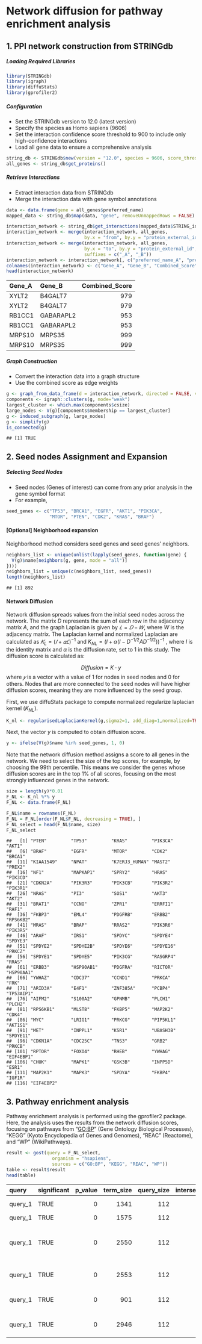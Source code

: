 Network diffusion for pathway enrichment analysis
================

## 1. PPI network construction from STRINGdb

##### Loading Required Libraries

``` r
library(STRINGdb)
library(igraph)
library(diffuStats)
library(gprofiler2)
```

##### Configuration

- Set the STRINGdb version to 12.0 (latest version)
- Specify the species as Homo sapiens (9606)
- Set the interaction confidence score threshold to 900 to include only
  high-confidence interactions
- Load all gene data to ensure a comprehensive analysis

``` r
string_db <- STRINGdb$new(version = "12.0", species = 9606, score_threshold = 900)
all_genes <- string_db$get_proteins()
```

##### Retrieve Interactions

- Extract interaction data from STRINGdb
- Merge the interaction data with gene symbol annotations

``` r
data <- data.frame(gene = all_genes$preferred_name)
mapped_data <- string_db$map(data, "gene", removeUnmappedRows = FALSE)

interaction_network <- string_db$get_interactions(mapped_data$STRING_id)
interaction_network <- merge(interaction_network, all_genes, 
                             by.x = "from", by.y = "protein_external_id", all.x = TRUE)
interaction_network <- merge(interaction_network, all_genes, 
                             by.x = "to", by.y = "protein_external_id", all.x = TRUE, 
                             suffixes = c("_A", "_B"))
interaction_network <- interaction_network[, c("preferred_name_A", "preferred_name_B", "combined_score")]
colnames(interaction_network) <- c("Gene_A", "Gene_B", "Combined_Score")
head(interaction_network)
```

| Gene_A | Gene_B    | Combined_Score |
|:-------|:----------|---------------:|
| XYLT2  | B4GALT7   |            979 |
| XYLT2  | B4GALT7   |            979 |
| RB1CC1 | GABARAPL2 |            953 |
| RB1CC1 | GABARAPL2 |            953 |
| MRPS10 | MRPS35    |            999 |
| MRPS10 | MRPS35    |            999 |

##### Graph Construction

- Convert the interaction data into a graph structure
- Use the combined score as edge weights

``` r
g <- graph_from_data_frame(d = interaction_network, directed = FALSE, vertices = NULL)
components <- igraph::clusters(g, mode="weak")
largest_cluster <- which.max(components$csize)
large_nodes <- V(g)[components$membership == largest_cluster]
g <- induced_subgraph(g, large_nodes)
g <- simplify(g)
is_connected(g)
```

    ## [1] TRUE

## 2. Seed nodes Assignment and Expansion

##### Selecting Seed Nodes

- Seed nodes (Genes of interest) can come from any prior analysis in the
  gene symbol format
- For example,

``` r
seed_genes <- c("TP53", "BRCA1", "EGFR", "AKT1", "PIK3CA", 
                "MTOR", "PTEN", "CDK2", "KRAS", "BRAF")
```

#### [Optional] **Neighborhood expansion**

Neighborhood method considers seed genes and seed genes’ neighbors.

``` r
neighbors_list <- unique(unlist(lapply(seed_genes, function(gene) {
  V(g)$name[neighbors(g, gene, mode = "all")]
})))
neighbors_list = unique(c(neighbors_list, seed_genes))
length(neighbors_list)
```

    ## [1] 892

#### **Network Diffusion**

Network diffusion spreads values from the initial seed nodes across the
network. The matrix $D$ represents the sum of each row in the adjacency
matrix $A$, and the graph Laplacian is given by $𝐿=𝐷−𝑊$, where $W$ is
the adjacency matrix. The Laplacian kernel and normalized Laplacian are
calculated as $𝐾_L=(𝐼+𝛼𝐿)^{−1}$ and
$K_{NL}=(I+α(I-D^{-1/2} AD^{-1/2}))^{-1}$ , where $I$ is the identity
matrix and $α$ is the diffusion rate, set to 1 in this study. The
diffusion score is calculated as:

$$ Diffusion=K⋅y $$ where $𝑦$ is a vector with a value of 1 for nodes in
seed nodes and 0 for others. Nodes that are more connected to the seed
nodes will have higher diffusion scores, meaning they are more
influenced by the seed group.

First, we use diffuStats package to compute normalized regularize
laplacian kernel ($K_{NL}$).

``` r
K_nl <- regularisedLaplacianKernel(g,sigma2=1, add_diag=1,normalized=TRUE)
```

Next, the vector $y$ is computed to obtain diffusion score.

``` r
y <- ifelse(V(g)$name %in% seed_genes, 1, 0)
```

Note that the network diffusion method assigns a score to all genes in
the network. We need to select the size of the top scores, for example,
by choosing the 99th percentile. This means we consider the genes whose
diffusion scores are in the top 1% of all scores, focusing on the most
strongly influenced genes in the network.

``` r
size = length(y)*0.01
F_NL <- K_nl %*% y
F_NL <- data.frame(F_NL)

F_NL$name = rownames(F_NL)
F_NL = F_NL[order(F_NL$F_NL, decreasing = TRUE), ]
F_NL_select = head(F_NL$name, size)
F_NL_select
```

    ##   [1] "PTEN"         "TP53"         "KRAS"         "PIK3CA"       "AKT1"        
    ##   [6] "BRAF"         "EGFR"         "MTOR"         "CDK2"         "BRCA1"       
    ##  [11] "KIAA1549"     "NPAT"         "K7ERJ3_HUMAN" "MAST2"        "PREX2"       
    ##  [16] "NF1"          "MAPKAP1"      "SPRY2"        "HRAS"         "PIK3CD"      
    ##  [21] "CDKN2A"       "PIK3R3"       "PIK3CB"       "PIK3R2"       "PIK3R1"      
    ##  [26] "NRAS"         "PI3"          "SOS1"         "AKT3"         "AKT2"        
    ##  [31] "BRAT1"        "CCNO"         "ZPR1"         "ERRFI1"       "RAF1"        
    ##  [36] "FKBP3"        "EML4"         "PDGFRB"       "ERBB2"        "RPS6KB2"     
    ##  [41] "MRAS"         "BRAP"         "RRAS2"        "PIK3R6"       "PIK3R5"      
    ##  [46] "ARAF"         "IRS1"         "SPDYC"        "SPDYE4"       "SPDYE3"      
    ##  [51] "SPDYE2"       "SPDYE2B"      "SPDYE6"       "SPDYE16"      "PRKCZ"       
    ##  [56] "SPDYE1"       "SPDYE5"       "PIK3CG"       "RASGRP4"      "RRAS"        
    ##  [61] "ERBB3"        "HSP90AB1"     "PDGFRA"       "RICTOR"       "HSP90AA1"    
    ##  [66] "YWHAZ"        "CDC37"        "CCND1"        "PRKCA"        "FRK"         
    ##  [71] "ARID3A"       "E4F1"         "ZNF385A"      "PCBP4"        "TP53AIP1"    
    ##  [76] "AIFM2"        "S100A2"       "GPNMB"        "PLCH1"        "PLCH2"       
    ##  [81] "RPS6KB1"      "MLST8"        "FKBP5"        "MAP2K2"       "CDK4"        
    ##  [86] "MYC"          "LRIG1"        "PRKCG"        "PIP5KL1"      "AKT1S1"      
    ##  [91] "MET"          "INPPL1"       "KSR1"         "UBASH3B"      "SPDYE11"     
    ##  [96] "CDKN1A"       "CDC25C"       "TNS3"         "GRB2"         "PRKCB"       
    ## [101] "RPTOR"        "FOXO4"        "RHEB"         "YWHAG"        "EIF4EBP1"    
    ## [106] "CHUK"         "MAPK1"        "GSK3B"        "INPP5D"       "ESR1"        
    ## [111] "MAP2K1"       "MAPK3"        "SPDYA"        "FKBP4"        "IGF1R"       
    ## [116] "EIF4EBP2"

## 3. Pathway enrichment analysis

Pathway enrichment analysis is performed using the gprofiler2 package.
Here, the analysis uses the results from the network diffusion scores,
focusing on pathways from “<GO:BP>” (Gene Ontology Biological
Processes), “KEGG” (Kyoto Encyclopedia of Genes and Genomes), “REAC”
(Reactome), and “WP” (WikiPathways).

``` r
result <- gost(query = F_NL_select,
                 organism = "hsapiens",  
                 sources = c("GO:BP", "KEGG", "REAC", "WP"))
table <- result$result
head(table)
```

| query | significant | p_value | term_size | query_size | intersection_size | precision | recall | term_id | source | term_name | effective_domain_size | source_order | parents |
|:---|:---|---:|---:|---:|---:|---:|---:|:---|:---|:---|---:|---:|:---|
| query_1 | TRUE | 0 | 1341 | 112 | 72 | 0.6428571 | 0.0536913 | <GO:0006468> | <GO:BP> | protein phosphorylation | 21017 | 2207 | <GO:0016310>, <GO:0036211> |
| query_1 | TRUE | 0 | 1575 | 112 | 74 | 0.6607143 | 0.0469841 | <GO:0016310> | <GO:BP> | phosphorylation | 21017 | 5198 | <GO:0006796> |
| query_1 | TRUE | 0 | 2550 | 112 | 79 | 0.7053571 | 0.0309804 | <GO:0006796> | <GO:BP> | phosphate-containing compound metabolic process | 21017 | 2482 | <GO:0006793> |
| query_1 | TRUE | 0 | 2553 | 112 | 79 | 0.7053571 | 0.0309440 | <GO:0006793> | <GO:BP> | phosphorus metabolic process | 21017 | 2479 | <GO:0008152> |
| query_1 | TRUE | 0 | 901 | 112 | 52 | 0.4642857 | 0.0577137 | <GO:0001932> | <GO:BP> | regulation of protein phosphorylation | 21017 | 546 | <GO:0006468>, <GO:0031399>, <GO:0042325> |
| query_1 | TRUE | 0 | 2946 | 112 | 77 | 0.6875000 | 0.0261371 | <GO:0035556> | <GO:BP> | intracellular signal transduction | 21017 | 9090 | <GO:0007165> |
